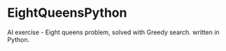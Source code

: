 EightQueensPython
=================
AI exercise - Eight queens problem, solved with Greedy search.
written in Python.
